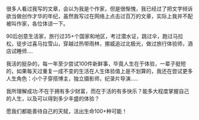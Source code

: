 很多人看过我写的文章，会以为我是个作家，但是很惭愧，我已经过了把文字倾诉欲当做创作才华的年纪，虽然我写过在网络上点击过百万的文章，实际上我并不配被叫作家，各位体谅一下。

90后创意生活家，旅行过35+个国家和地区，考过潜水证，跳过伞，跑过马拉松，徒步过喜马拉雪山，穿越过热带雨林，挪威追过北极光，做过旅行体验师，酒店试睡师....

我活的挺杂的，每一年至少尝试100件新鲜事，毕竟人生在于体验，一辈子挺短的，如果每天过重复一成不变的生活在人生体验值上是不划算的，我还在尝试更多人生角色：小个子穿搭博主，独立摄影师，纪录片导演.....

我所理解成功:不在于拥有多少财富，而在于活的有多快乐？能多大程度掌握自己的人生，以及可以得到多少丰盛的体验？

愿我们都能善待自己的天赋，活出生命100+种可能！
